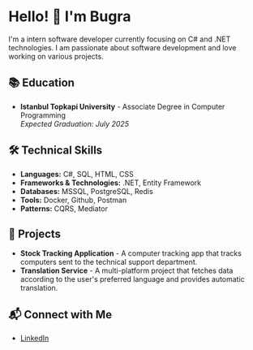 # Hello! 👋 I'm Bugra

I'm a intern software developer currently focusing on C# and .NET technologies. I am passionate about software development and love working on various projects.

## 📚 Education

- **Istanbul Topkapi University** - Associate Degree in Computer Programming  
  *Expected Graduation: July 2025*

## 🛠️ Technical Skills

- **Languages:** C#, SQL, HTML, CSS
- **Frameworks & Technologies:** .NET, Entity Framework
- **Databases:** MSSQL, PostgreSQL, Redis
- **Tools:** Docker, Github, Postman
- **Patterns:** CQRS, Mediator

## 🚀 Projects

- **Stock Tracking Application** - A computer tracking app that tracks computers sent to the technical support department.
- **Translation Service** - A multi-platform project that fetches data according to the user's preferred language and provides automatic translation.

## 📬 Connect with Me

- [LinkedIn](https://www.linkedin.com/in/bugrahan-yavuzdogan/)
